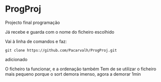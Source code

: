 # ProgProj
Projecto final programação

Já recebe e guarda com o nome do ficheiro escolhido




Vai à linha de comandos e faz: 
```
git clone https://github.com/Pacarvalh/ProgProj.git
```  
adicionado

O ficheiro ta funcionar, e a ordenação também
Tem de se utilizar o ficheiro mais pequeno porque o sort demora imenso, agora a demorar 1min

